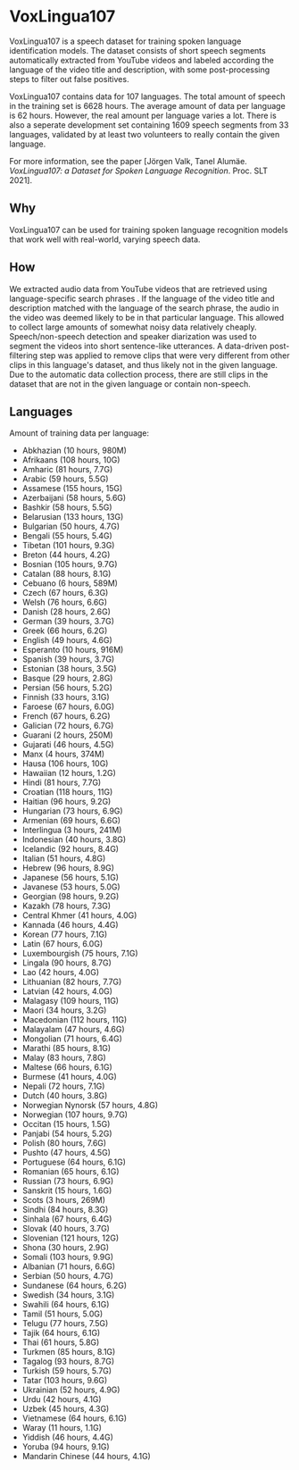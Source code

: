 # VoxLingua107

VoxLingua107 is a speech dataset for training spoken language identification models. 
The dataset consists of short speech segments automatically extracted from YouTube videos and labeled according the language of the video title and description, with some post-processing steps to filter out false positives.

VoxLingua107 contains data for 107 languages. The total amount of speech in the training set is 6628 hours. 
The average amount of data per language is 62 hours. However, the real amount per language varies a lot. There is also a seperate development set containing 1609 speech segments from 33 languages, validated by at least two volunteers to really contain the given language.

For more information, see the paper [J&ouml;rgen Valk, Tanel Alum&auml;e. _VoxLingua107: a Dataset for Spoken Language Recognition_. Proc. SLT 2021].

## Why

VoxLingua107 can be used for training spoken language recognition models that work well with real-world, varying speech data. 

## How 

We extracted audio data from YouTube videos that are retrieved using language-specific search phrases .
If the language of the video title and description matched with the language of the search phrase, 
the audio in the video was deemed likely to be in that particular language. This allowed to collect large amounts of somewhat noisy data relatively cheaply.
Speech/non-speech detection and speaker diarization was used to segment the videos into short sentence-like utterances.
A data-driven post-filtering step was applied to remove clips that were very different from other clips in this language's dataset, and thus likely not in the given language.
Due to the automatic data collection process, there are still clips in the dataset that are not in the given language or contain non-speech.

## Languages

Amount of training data per language:

- Abkhazian  (10 hours, 980M)
- Afrikaans  (108 hours, 10G)
- Amharic  (81 hours, 7.7G)
- Arabic  (59 hours, 5.5G)
- Assamese  (155 hours, 15G)
- Azerbaijani  (58 hours, 5.6G)
- Bashkir  (58 hours, 5.5G)
- Belarusian  (133 hours, 13G)
- Bulgarian  (50 hours, 4.7G)
- Bengali  (55 hours, 5.4G)
- Tibetan  (101 hours, 9.3G)
- Breton  (44 hours, 4.2G)
- Bosnian  (105 hours, 9.7G)
- Catalan  (88 hours, 8.1G)
- Cebuano  (6 hours, 589M)
- Czech  (67 hours, 6.3G)
- Welsh  (76 hours, 6.6G)
- Danish  (28 hours, 2.6G)
- German  (39 hours, 3.7G)
- Greek  (66 hours, 6.2G)
- English  (49 hours, 4.6G)
- Esperanto  (10 hours, 916M)
- Spanish  (39 hours, 3.7G)
- Estonian  (38 hours, 3.5G)
- Basque  (29 hours, 2.8G)
- Persian  (56 hours, 5.2G)
- Finnish  (33 hours, 3.1G)
- Faroese  (67 hours, 6.0G)
- French  (67 hours, 6.2G)
- Galician  (72 hours, 6.7G)
- Guarani  (2 hours, 250M)
- Gujarati  (46 hours, 4.5G)
- Manx  (4 hours, 374M)
- Hausa  (106 hours, 10G)
- Hawaiian  (12 hours, 1.2G)
- Hindi  (81 hours, 7.7G)
- Croatian  (118 hours, 11G)
- Haitian  (96 hours, 9.2G)
- Hungarian  (73 hours, 6.9G)
- Armenian  (69 hours, 6.6G)
- Interlingua  (3 hours, 241M)
- Indonesian  (40 hours, 3.8G)
- Icelandic  (92 hours, 8.4G)
- Italian  (51 hours, 4.8G)
- Hebrew  (96 hours, 8.9G)
- Japanese  (56 hours, 5.1G)
- Javanese  (53 hours, 5.0G)
- Georgian  (98 hours, 9.2G)
- Kazakh  (78 hours, 7.3G)
- Central Khmer  (41 hours, 4.0G)
- Kannada  (46 hours, 4.4G)
- Korean  (77 hours, 7.1G)
- Latin  (67 hours, 6.0G)
- Luxembourgish  (75 hours, 7.1G)
- Lingala  (90 hours, 8.7G)
- Lao  (42 hours, 4.0G)
- Lithuanian  (82 hours, 7.7G)
- Latvian  (42 hours, 4.0G)
- Malagasy  (109 hours, 11G)
- Maori  (34 hours, 3.2G)
- Macedonian  (112 hours, 11G)
- Malayalam  (47 hours, 4.6G)
- Mongolian  (71 hours, 6.4G)
- Marathi  (85 hours, 8.1G)
- Malay  (83 hours, 7.8G)
- Maltese  (66 hours, 6.1G)
- Burmese  (41 hours, 4.0G)
- Nepali  (72 hours, 7.1G)
- Dutch  (40 hours, 3.8G)
- Norwegian Nynorsk  (57 hours, 4.8G)
- Norwegian  (107 hours, 9.7G)
- Occitan  (15 hours, 1.5G)
- Panjabi  (54 hours, 5.2G)
- Polish  (80 hours, 7.6G)
- Pushto  (47 hours, 4.5G)
- Portuguese  (64 hours, 6.1G)
- Romanian  (65 hours, 6.1G)
- Russian  (73 hours, 6.9G)
- Sanskrit  (15 hours, 1.6G)
- Scots  (3 hours, 269M)
- Sindhi  (84 hours, 8.3G)
- Sinhala  (67 hours, 6.4G)
- Slovak  (40 hours, 3.7G)
- Slovenian  (121 hours, 12G)
- Shona  (30 hours, 2.9G)
- Somali  (103 hours, 9.9G)
- Albanian  (71 hours, 6.6G)
- Serbian  (50 hours, 4.7G)
- Sundanese  (64 hours, 6.2G)
- Swedish  (34 hours, 3.1G)
- Swahili  (64 hours, 6.1G)
- Tamil  (51 hours, 5.0G)
- Telugu  (77 hours, 7.5G)
- Tajik  (64 hours, 6.1G)
- Thai  (61 hours, 5.8G)
- Turkmen  (85 hours, 8.1G)
- Tagalog  (93 hours, 8.7G)
- Turkish  (59 hours, 5.7G)
- Tatar  (103 hours, 9.6G)
- Ukrainian  (52 hours, 4.9G)
- Urdu  (42 hours, 4.1G)
- Uzbek  (45 hours, 4.3G)
- Vietnamese  (64 hours, 6.1G)
- Waray  (11 hours, 1.1G)
- Yiddish  (46 hours, 4.4G)
- Yoruba  (94 hours, 9.1G)
- Mandarin Chinese  (44 hours, 4.1G)


